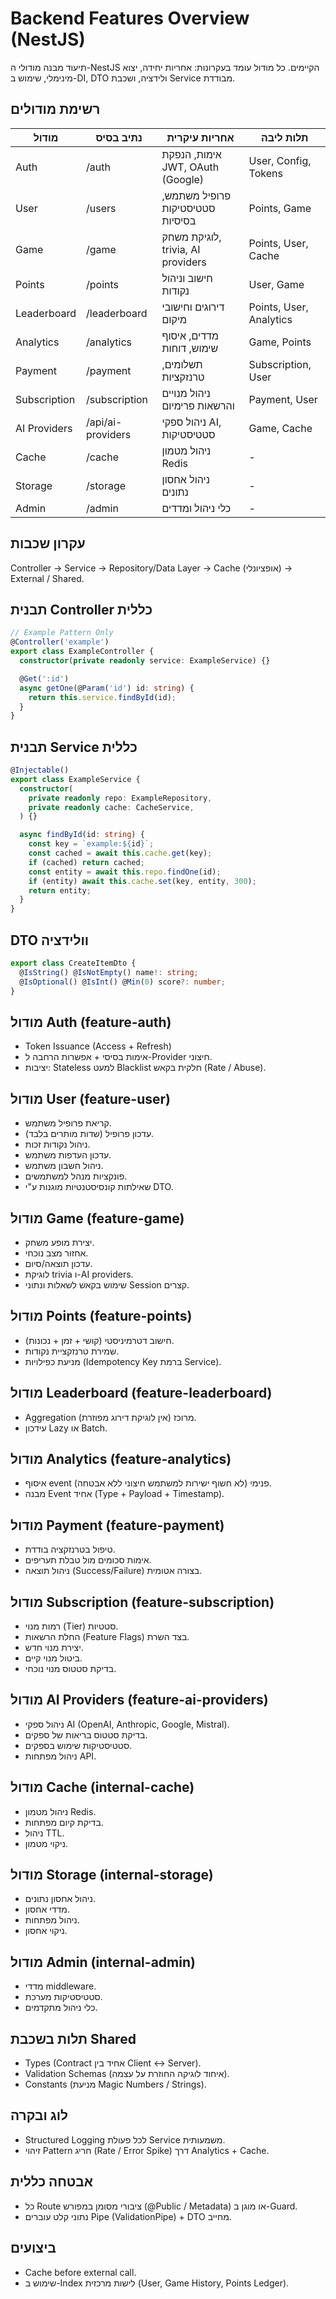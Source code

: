 # Backend Features Overview (NestJS)

תיעוד מבנה מודולי ה-NestJS הקיימים. כל מודול עומד בעקרונות: אחריות יחידה, יצוא מינימלי, שימוש ב-DI, DTO ולידציה, ושכבת Service מבודדת.

## רשימת מודולים

| מודול | נתיב בסיס | אחריות עיקרית | תלות ליבה |
|-------|-----------|---------------|-----------|
| Auth | /auth | אימות, הנפקת JWT, OAuth (Google) | User, Config, Tokens |
| User | /users | פרופיל משתמש, סטטיסטיקות בסיסיות | Points, Game |
| Game | /game | לוגיקת משחק, trivia, AI providers | Points, User, Cache |
| Points | /points | חישוב וניהול נקודות | User, Game |
| Leaderboard | /leaderboard | דירוגים וחישובי מיקום | Points, User, Analytics |
| Analytics | /analytics | מדדים, איסוף שימוש, דוחות | Game, Points |
| Payment | /payment | תשלומים, טרנזקציות | Subscription, User |
| Subscription | /subscription | ניהול מנויים והרשאות פרימיום | Payment, User |
| AI Providers | /api/ai-providers | ניהול ספקי AI, סטטיסטיקות | Game, Cache |
| Cache | /cache | ניהול מטמון Redis | - |
| Storage | /storage | ניהול אחסון נתונים | - |
| Admin | /admin | כלי ניהול ומדדים | - |

## עקרון שכבות

Controller → Service → Repository/Data Layer → Cache (אופציונלי) → External / Shared.

## תבנית Controller כללית
```typescript
// Example Pattern Only
@Controller('example')
export class ExampleController {
  constructor(private readonly service: ExampleService) {}

  @Get(':id')
  async getOne(@Param('id') id: string) {
    return this.service.findById(id);
  }
}
```

## תבנית Service כללית
```typescript
@Injectable()
export class ExampleService {
  constructor(
    private readonly repo: ExampleRepository,
    private readonly cache: CacheService,
  ) {}

  async findById(id: string) {
    const key = `example:${id}`;
    const cached = await this.cache.get(key);
    if (cached) return cached;
    const entity = await this.repo.findOne(id);
    if (entity) await this.cache.set(key, entity, 300);
    return entity;
  }
}
```

## DTO וולידציה
```typescript
export class CreateItemDto {
  @IsString() @IsNotEmpty() name!: string;
  @IsOptional() @IsInt() @Min(0) score?: number;
}
```

## מודול Auth (feature-auth)

- Token Issuance (Access + Refresh)
- אימות בסיסי + אפשרות הרחבה ל-Provider חיצוני.
- יציבות: Stateless למעט Blacklist חלקית בקאש (Rate / Abuse).

## מודול User (feature-user)

- קריאת פרופיל משתמש.
- עדכון פרופיל (שדות מותרים בלבד).
- ניהול נקודות זכות.
- עדכון העדפות משתמש.
- ניהול חשבון משתמש.
- פונקציות מנהל למשתמשים.
- שאילתות קונסיסטנטיות מוגנות ע"י DTO.

## מודול Game (feature-game)

- יצירת מופע משחק.
- אחזור מצב נוכחי.
- עדכון תוצאה/סיום.
- לוגיקת trivia ו-AI providers.
- שימוש בקאש לשאלות ונתוני Session קצרים.

## מודול Points (feature-points)

- חישוב דטרמיניסטי (קושי + זמן + נכונות).
- שמירת טרנזקציית נקודות.
- מניעת כפילויות (Idempotency Key ברמת Service).

## מודול Leaderboard (feature-leaderboard)

- Aggregation מרוכז (אין לוגיקת דירוג מפוזרת).
- עידכון Lazy או Batch.

## מודול Analytics (feature-analytics)

- איסוף event פנימי (לא חשוף ישירות למשתמש חיצוני ללא אבטחה).
- מבנה Event אחיד (Type + Payload + Timestamp).

## מודול Payment (feature-payment)

- טיפול בטרנזקציה בודדת.
- אימות סכומים מול טבלת תעריפים.
- ניהול תוצאה (Success/Failure) בצורה אטומית.

## מודול Subscription (feature-subscription)

- רמות מנוי (Tier) סטטיות.
- החלת הרשאות (Feature Flags) בצד השרת.
- יצירת מנוי חדש.
- ביטול מנוי קיים.
- בדיקת סטטוס מנוי נוכחי.

## מודול AI Providers (feature-ai-providers)

- ניהול ספקי AI (OpenAI, Anthropic, Google, Mistral).
- בדיקת סטטוס בריאות של ספקים.
- סטטיסטיקות שימוש בספקים.
- ניהול מפתחות API.

## מודול Cache (internal-cache)

- ניהול מטמון Redis.
- בדיקת קיום מפתחות.
- ניהול TTL.
- ניקוי מטמון.

## מודול Storage (internal-storage)

- ניהול אחסון נתונים.
- מדדי אחסון.
- ניהול מפתחות.
- ניקוי אחסון.

## מודול Admin (internal-admin)

- מדדי middleware.
- סטטיסטיקות מערכת.
- כלי ניהול מתקדמים.

## תלות בשכבת Shared

- Types (Contract אחיד בין Client ↔ Server).
- Validation Schemas (איחוד לוגיקה החוזרת על עצמה).
- Constants (מניעת Magic Numbers / Strings).

## לוג ובקרה

- Structured Logging לכל פעולת Service משמעותית.
- זיהוי Pattern חריג (Rate / Error Spike) דרך Analytics + Cache.

## אבטחה כללית

- כל Route ציבורי מסומן במפורש (@Public / Metadata) או מוגן ב-Guard.
- נתוני קלט עוברים Pipe (ValidationPipe) + DTO מחייב.

## ביצועים

- Cache before external call.
- שימוש ב-Index לישות מרכזית (User, Game History, Points Ledger).

